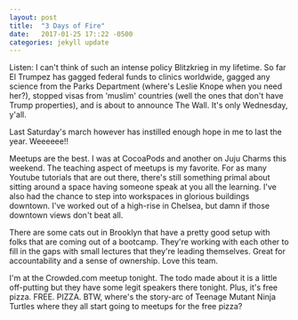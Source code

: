 ```yaml
---
layout: post
title:  "3 Days of Fire"
date:   2017-01-25 17::22 -0500
categories: jekyll update
---
```


Listen: I can't think of such an intense policy Blitzkrieg in my lifetime.
So far El Trumpez has gagged federal funds to clinics worldwide, gagged
any science from the Parks Department (where's Leslie Knope when you need her?),
stopped visas from 'muslim' countries (well the ones that don't have Trump properties),
and is about to announce The Wall. It's only Wednesday, y'all.

Last Saturday's march however has instilled enough hope in me to last the year.
Weeeeee!!

Meetups are the best. I was at CocoaPods and another on Juju Charms this weekend.
The teaching aspect of meetups is my favorite. For as many Youtube tutorials that are
out there, there's still something primal about sitting around a space having someone
speak at you all the learning. I've also had the chance to step into workspaces in glorious
buildings downtown. I've worked out of a high-rise in Chelsea, but damn if those downtown views
don't beat all.

There are some cats out in Brooklyn that have a pretty good setup with folks that are
coming out of a bootcamp. They're working with each other to fill in the gaps with
small lectures that they're leading themselves. Great for accountability and a sense
of ownership. Love this team.

I'm at the Crowded.com meetup tonight. The todo made about it is a little off-putting
but they have some legit speakers there tonight. Plus, it's free pizza. FREE. PIZZA.
BTW, where's the story-arc of Teenage Mutant Ninja Turtles where they all start going to
meetups for the free pizza?
